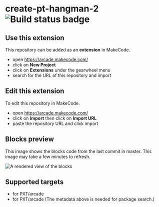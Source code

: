 # create-pt-hangman-2 ![Build status badge](https://github.com/pancaaaaakes/create-pt-hangman-2/workflows/MakeCode/badge.svg)



## Use this extension

This repository can be added as an **extension** in MakeCode.

* open https://arcade.makecode.com/
* click on **New Project**
* click on **Extensions** under the gearwheel menu
* search for the URL of this repository and import

## Edit this extension

To edit this repository in MakeCode.

* open https://arcade.makecode.com/
* click on **Import** then click on **Import URL**
* paste the repository URL and click import

## Blocks preview

This image shows the blocks code from the last commit in master.
This image may take a few minutes to refresh.

![A rendered view of the blocks](https://github.com/pancaaaaakes/create-pt-hangman-2/raw/master/.makecode/blocks.png)

## Supported targets

* for PXT/arcade
* for PXT/arcade
(The metadata above is needed for package search.)

